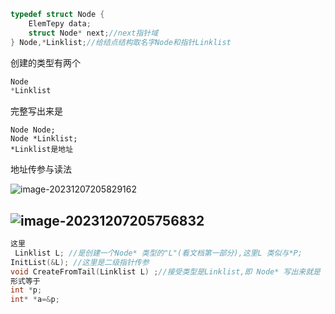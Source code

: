 ```c++
typedef struct Node {
    ElemTepy data;
    struct Node* next;//next指针域
} Node,*Linklist;//给结点结构取名字Node和指针Linklist

```

创建的类型有两个

```c++
Node 
*Linklist
```

完整写出来是

```
Node Node;
Node *Linklist;
*Linklist是地址
```

地址传参与读法

![image-20231207205829162](C:\Users\leizh\AppData\Roaming\Typora\typora-user-images\image-20231207205829162.png)

## ![image-20231207205756832](C:\Users\leizh\AppData\Roaming\Typora\typora-user-images\image-20231207205756832.png)

```c++
这里
 Linklist L; //是创建一个Node* 类型的"L"(看文档第一部分),这里L 类似与*P;
InitList(&L); //这里是二级指针传参
void CreateFromTail(Linklist L) ;//接受类型是Linklist,即 Node* 写出来就是 node* L,结合此部分第二行注释,类型类似于node* *p;
形式等于 
int *p;
int* *a=&p;
```


